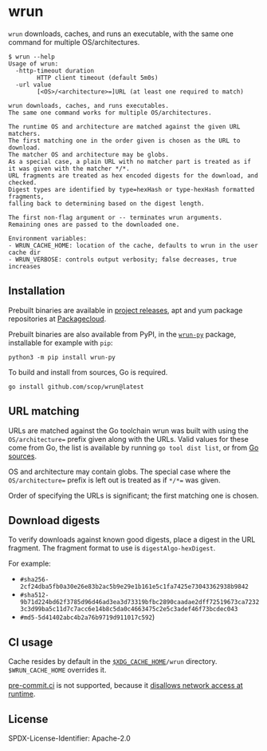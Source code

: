 # wrun

`wrun` downloads, caches, and runs an executable,
with the same one command for multiple OS/architectures.

```shellsession
$ wrun --help
Usage of wrun:
  -http-timeout duration
    	HTTP client timeout (default 5m0s)
  -url value
    	[<OS>/<architecture>=]URL (at least one required to match)

wrun downloads, caches, and runs executables.
The same one command works for multiple OS/architectures.

The runtime OS and architecture are matched against the given URL matchers.
The first matching one in the order given is chosen as the URL to download.
The matcher OS and architecture may be globs.
As a special case, a plain URL with no matcher part is treated as if it was given with the matcher */*.
URL fragments are treated as hex encoded digests for the download, and checked.
Digest types are identified by type=hexHash or type-hexHash formatted fragments,
falling back to determining based on the digest length.

The first non-flag argument or -- terminates wrun arguments.
Remaining ones are passed to the downloaded one.

Environment variables:
- WRUN_CACHE_HOME: location of the cache, defaults to wrun in the user cache dir
- WRUN_VERBOSE: controls output verbosity; false decreases, true increases
```

## Installation

Prebuilt binaries are available in
[project releases](https://github.com/scop/wrun/releases),
apt and yum package repositories at
[Packagecloud](https://packagecloud.io/scop/wrun).

Prebuilt binaries are also available from PyPI,
in the [`wrun-py`](https://pypi.org/project/wrun-py/) package,
installable for example with `pip`:

```shell
python3 -m pip install wrun-py
```

To build and install from sources, Go is required.

```
go install github.com/scop/wrun@latest
```

## URL matching

URLs are matched against the Go toolchain wrun was built with using
the `OS/architecture=` prefix given along with the URLs. Valid values
for these come from Go, the list is available by running
`go tool dist list`, or from
[Go sources](https://cs.opensource.google/go/go/+/refs/tags/go1.21.4:src/cmd/dist/build.go;l=1689-1743).

OS and architecture may contain globs. The special case where the
`OS/architecture=` prefix is left out is treated as if `*/*=` was
given.

Order of specifying the URLs is significant; the first matching one
is chosen.

## Download digests

To verify downloads against known good digests, place a digest in the URL
fragment.
The fragment format to use is `digestAlgo-hexDigest`.

For example:

- `#sha256-2cf24dba5fb0a30e26e83b2ac5b9e29e1b161e5c1fa7425e73043362938b9842`
- `#sha512-9b71d224bd62f3785d96d46ad3ea3d73319bfbc2890caadae2dff72519673ca72323c3d99ba5c11d7c7acc6e14b8c5da0c4663475c2e5c3adef46f73bcdec043`
- `#md5-5d41402abc4b2a76b9719d911017c592`)

## CI usage

Cache resides by default in the
[`$XDG_CACHE_HOME`](https://github.com/adrg/xdg#xdg-base-directory)`/wrun`
directory. `$WRUN_CACHE_HOME` overrides it.

[pre-commit.ci](https://pre-commit.ci) is not supported, because it
[disallows network access at runtime](https://github.com/pre-commit-ci/issues/issues/196#issuecomment-1810937079).

## License

SPDX-License-Identifier: Apache-2.0
